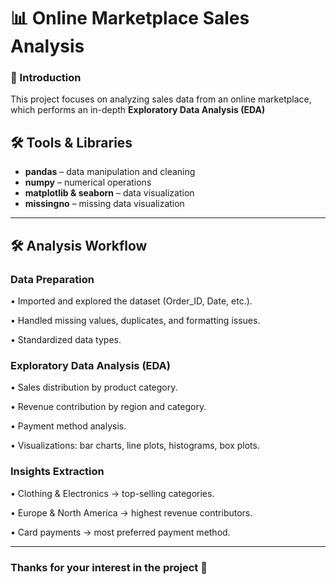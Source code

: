 #  📊 Online Marketplace Sales Analysis



### **📌 Introduction**

This project focuses on analyzing sales data from an online marketplace, which performs an in-depth **Exploratory Data Analysis (EDA)**

## 🛠️ Tools & Libraries
- **pandas** – data manipulation and cleaning  
- **numpy** – numerical operations  
- **matplotlib & seaborn** – data visualization  
- **missingno** – missing data visualization

________________________________________

## **🛠️ Analysis Workflow**

### **Data Preparation**

•	Imported and explored the dataset (Order_ID, Date, etc.).

•	Handled missing values, duplicates, and formatting issues.

•	Standardized data types.

### **Exploratory Data Analysis (EDA)**

•	Sales distribution by product category.

•	Revenue contribution by region and category.

•	Payment method analysis.

•	Visualizations: bar charts, line plots, histograms, box plots.

### **Insights Extraction**

•	Clothing & Electronics → top-selling categories.

•	Europe & North America → highest revenue contributors.

•	Card payments → most preferred payment method.

________________________________________


 ### **Thanks for your interest in the project 🙏**
